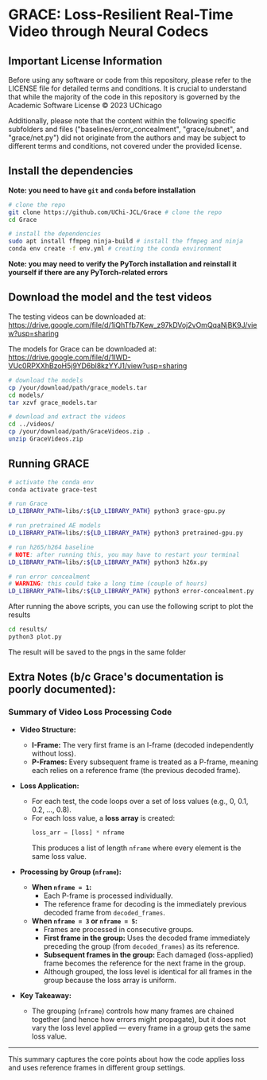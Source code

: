 # GRACE: Loss-Resilient Real-Time Video through Neural Codecs

## Important License Information


Before using any software or code from this repository, please refer to the LICENSE file for detailed terms and conditions. It is crucial to understand that while the majority of the code in this repository is governed by the Academic Software License © 2023 UChicago

Additionally, please note that the content within the following specific subfolders and files ("baselines/error_concealment", "grace/subnet", and "grace/net.py") did not originate from the authors and may be subject to different terms and conditions, not covered under the provided license. 

## Install the dependencies

**Note: you need to have `git` and `conda` before installation**
```bash
# clone the repo
git clone https://github.com/UChi-JCL/Grace # clone the repo
cd Grace

# install the dependencies
sudo apt install ffmpeg ninja-build # install the ffmpeg and ninja
conda env create -f env.yml # creating the conda environment
```

**Note: you may need to verify the PyTorch installation and reinstall it yourself if there are any PyTorch-related errors**




## Download the model and the test videos

The testing videos can be downloaded at: https://drive.google.com/file/d/1iQhTfb7Kew_z97kDVoj2vOmQqaNjBK9J/view?usp=sharing

The models for Grace can be downloaded at: https://drive.google.com/file/d/1IWD-VUc0RPXXhBzoH5j9YD6bl8kzYYJ1/view?usp=sharing

```bash
# download the models
cp /your/download/path/grace_models.tar
cd models/
tar xzvf grace_models.tar 

# download and extract the videos
cd ../videos/
cp /your/download/path/GraceVideos.zip .
unzip GraceVideos.zip
```


## Running GRACE

```bash
# activate the conda env
conda activate grace-test

# run Grace
LD_LIBRARY_PATH=libs/:${LD_LIBRARY_PATH} python3 grace-gpu.py

# run pretrained AE models
LD_LIBRARY_PATH=libs/:${LD_LIBRARY_PATH} python3 pretrained-gpu.py

# run h265/h264 baseline
# NOTE: after running this, you may have to restart your terminal
LD_LIBRARY_PATH=libs/:${LD_LIBRARY_PATH} python3 h26x.py

# run error concealment
# WARNING: this could take a long time (couple of hours)
LD_LIBRARY_PATH=libs/:${LD_LIBRARY_PATH} python3 error-concealment.py
```

After running the above scripts, you can use the following script to plot the results
```bash
cd results/
python3 plot.py
```
The result will be saved to the pngs in the same folder

Extra Notes (b/c Grace's documentation is poorly documented):
---

### Summary of Video Loss Processing Code

- **Video Structure:**
  - **I-Frame:** The very first frame is an I-frame (decoded independently without loss).
  - **P-Frames:** Every subsequent frame is treated as a P-frame, meaning each relies on a reference frame (the previous decoded frame).

- **Loss Application:**
  - For each test, the code loops over a set of loss values (e.g., 0, 0.1, 0.2, …, 0.8).
  - For each loss value, a **loss array** is created:
    ```python
    loss_arr = [loss] * nframe
    ```
    This produces a list of length `nframe` where every element is the same loss value.

- **Processing by Group (`nframe`):**
  - **When `nframe = 1`:**
    - Each P-frame is processed individually.
    - The reference frame for decoding is the immediately previous decoded frame from `decoded_frames`.
  - **When `nframe = 3` or `nframe = 5`:**
    - Frames are processed in consecutive groups.
    - **First frame in the group:** Uses the decoded frame immediately preceding the group (from `decoded_frames`) as its reference.
    - **Subsequent frames in the group:** Each damaged (loss-applied) frame becomes the reference for the next frame in the group.
    - Although grouped, the loss level is identical for all frames in the group because the loss array is uniform.

- **Key Takeaway:**
  - The grouping (`nframe`) controls how many frames are chained together (and hence how errors might propagate), but it does not vary the loss level applied — every frame in a group gets the same loss value.

---

This summary captures the core points about how the code applies loss and uses reference frames in different group settings.

